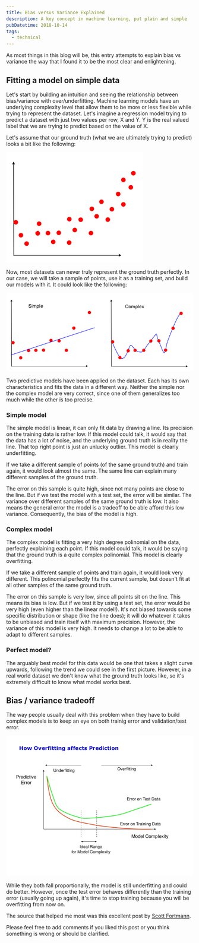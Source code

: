 ```yaml
---
title: Bias versus Variance Explained
description: A key concept in machine learning, put plain and simple
pubDatetime: 2018-10-14
tags: 
  - technical
---
```


As most things in this blog will be, this entry attempts to explain bias vs variance the way that I found it to be the most clear and enlightening.

## Fitting a model on simple data

Let's start by building an intuition and seeing the relationship between bias/variance with over/underfitting. Machine learning models have an underlying complexity level that allow them to be more or less flexible while trying to represent the dataset. Let's imagine a regression model trying to predict a dataset with just two values per row, X and Y. Y is the real valued label that we are trying to predict based on the value of X.

Let's assume that our ground truth (what we are ultimately trying to predict) looks a bit like the following:

<!-- ![pic]({{site.baseurl}}/assets/images/bias-variance/simple_complex_ground.png) -->
<img src='/src/assets/images/bias-variance/simple_complex_ground.png' alt='Ground truth'>

Now, most datasets can never truly represent the ground truth perfectly. In our case, we will take a sample of points, use it as a training set, and build our models with it. It could look like the following:

<!-- ![pic]({{site.baseurl}}/assets/images/bias-variance/simple_complex.png) -->
<img src='/src/assets/images/bias-variance/simple_complex.png' alt='Training set'>

Two predictive models have been applied on the dataset. Each has its own characteristics and fits the data in a different way. Neither the simple nor the complex model are very correct, since one of them generalizes too much while the other is too precise.

### Simple model

The simple model is linear, it can only fit data by drawing a line. Its precision on the training data is rather low. If this model could talk, it would say that the data has a lot of noise, and the underlying ground truth is in reality the line. That top right point is just an unlucky outlier. This model is clearly underfitting.

If we take a different sample of points (of the same ground truth) and train again, it would look almost the same. The same line can explain many different samples of the ground truth.

The error on this sample is quite high, since not many points are close to the line. But if we test the model with a test set, the error will be similar. The variance over different samples of the same ground truth is low. It also means the general error the model is a tradeoff to be able afford this low variance. Consequently, the bias of the model is high.

### Complex model

The complex model is fitting a very high degree polinomial on the data, perfectly explaining each point. If this model could talk, it would be saying that the ground truth is a quite complex polinomial. This model is clearly overfitting.

If we take a different sample of points and train again, it would look very different. This polinomial perfectly fits the current sample, but doesn't fit at all other samples of the same ground truth.

The error on this sample is very low, since all points sit on the line. This means its bias is low. But if we test it by using a test set, the error would be very high (even higher than the linear model!). It's not biased towards some specific distribution or shape (like the line does); it will do whatever it takes to be unbiased and train itself with maximum precision. However, the variance of this model is very high. It needs to change a lot to be able to adapt to different samples.

### Perfect model?

The arguably best model for this data would be one that takes a slight curve upwards, following the trend we could see in the first picture. However, in a real world dataset we don't know what the ground truth looks like, so it's extremely difficult to know what model works best.

## Bias / variance tradeoff

The way people usually deal with this problem when they have to build complex models is to keep an eye on both trainig error and validation/test error.

<!-- ![pic]({{site.baseurl}}/assets/images/bias-variance/overfitting_range.jpg) -->
<img src='/src/assets/images/bias-variance/overfitting_range.jpg' alt='Overfitting range'>

While they both fall proportionally, the model is still underfitting and could do better. However, once the test error behaves differently than the training error (usually going up again), it's time to stop training because you will be overfitting from now on.

The source that helped me most was this excellent post by [Scott Fortmann](http://scott.fortmann-roe.com/docs/BiasVariance.html).

Please feel free to add comments if you liked this post or you think something is wrong or should be clarified.
